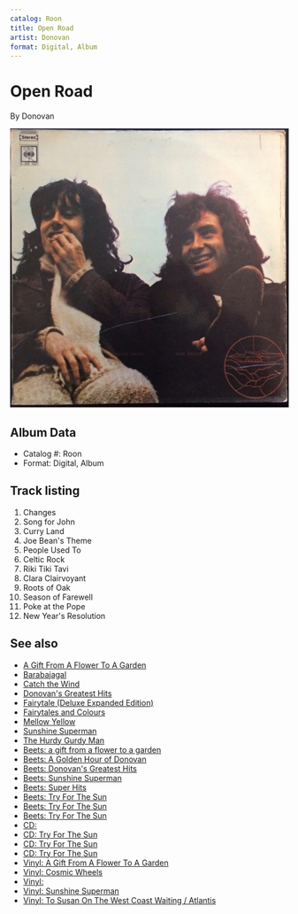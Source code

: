 ```yaml
---
catalog: Roon
title: Open Road
artist: Donovan
format: Digital, Album
---
```


# Open Road

By Donovan

![](../../assets/albumcovers/Donovan-Open_Road.png)

## Album Data

- Catalog #: Roon
- Format: Digital, Album


## Track listing


1. Changes
2. Song for John
3. Curry Land
4. Joe Bean's Theme
5. People Used To
6. Celtic Rock
7. Riki Tiki Tavi
8. Clara Clairvoyant
9. Roots of Oak
10. Season of Farewell
11. Poke at the Pope
12. New Year's Resolution


## See also

- [A Gift From A Flower To A Garden](A_Gift_From_A_Flower_To_A_Garden.md)
- [Barabajagal](Barabajagal.md)
- [Catch the Wind](Catch_the_Wind.md)
- [Donovan's Greatest Hits](Donovans_Greatest_Hits.md)
- [Fairytale (Deluxe Expanded Edition)](Fairytale_Deluxe_Expanded_Edition.md)
- [Fairytales and Colours](Fairytales_and_Colours.md)
- [Mellow Yellow](Mellow_Yellow.md)
- [Sunshine Superman](Sunshine_Superman.md)
- [The Hurdy Gurdy Man](The_Hurdy_Gurdy_Man.md)
- [Beets: a gift from a flower to a garden](../../Beets/Donovan/a_gift_from_a_flower_to_a_garden.md)
- [Beets: A Golden Hour of Donovan](../../Beets/Donovan/A_Golden_Hour_of_Donovan.md)
- [Beets: Donovan's Greatest Hits](../../Beets/Donovan/Donovans_Greatest_Hits.md)
- [Beets: Sunshine Superman](../../Beets/Donovan/Sunshine_Superman.md)
- [Beets: Super Hits](../../Beets/Donovan/Super_Hits.md)
- [Beets: Try For The Sun](../../Beets/Donovan/Try_For_The_Sun_2_3.md)
- [Beets: Try For The Sun](../../Beets/Donovan/Try_For_The_Sun_2.md)
- [Beets: Try For The Sun](../../Beets/Donovan/Try_For_The_Sun.md)
- [CD: ](../../CD/Donovan/Donovan.md)
- [CD: Try For The Sun](../../CD/Donovan/Try_For_The_Sun-_The_Journey_Of_Donovan_Disc_1.md)
- [CD: Try For The Sun](../../CD/Donovan/Try_For_The_Sun-_The_Journey_Of_Donovan_Disc_2.md)
- [CD: Try For The Sun](../../CD/Donovan/Try_For_The_Sun-_The_Journey_Of_Donovan_Disc_3.md)
- [Vinyl: A Gift From A Flower To A Garden](../../Vinyl/Donovan/A_Gift_From_A_Flower_To_A_Garden.md)
- [Vinyl: Cosmic Wheels](../../Vinyl/Donovan/Cosmic_Wheels.md)
- [Vinyl: ](../../Vinyl/Donovan/Donovan.md)
- [Vinyl: Sunshine Superman](../../Vinyl/Donovan/Sunshine_Superman.md)
- [Vinyl: To Susan On The West Coast Waiting / Atlantis](../../Vinyl/Donovan/To_Susan_On_The_West_Coast_Waiting_-_Atlantis.md)
